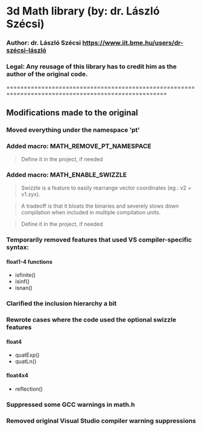 # 3d Math library (by: dr. László Szécsi)

### Author: dr. László Szécsi https://www.iit.bme.hu/users/dr-szécsi-lászló

### Legal: Any reusage of this library has to credit him as the author of the original code.

====================================================================================================

## Modifications made to the original

### Moved everything under the namespace 'pt'

### Added macro: MATH_REMOVE_PT_NAMESPACE

> Define it in the project, if needed

### Added macro: MATH_ENABLE_SWIZZLE

> Swizzle is a feature to easily rearrange vector coordinates (eg.: v2 = v1.zyx).

> A tradeoff is that it bloats the binaries and severely slows down compilation when included in multiple compilation units.

> Define it in the project, if needed

### Temporarily removed features that used VS compiler-specific syntax:

#### float1-4 functions

- isfinite()
- isinf()
- isnan()

### Clarified the inclusion hierarchy a bit

### Rewrote cases where the code used the optional swizzle features
#### float4

- quatExp()
- quatLn()

#### float4x4

- reflection()

### Suppressed some GCC warnings in math.h

### Removed original Visual Studio compiler warning suppressions
